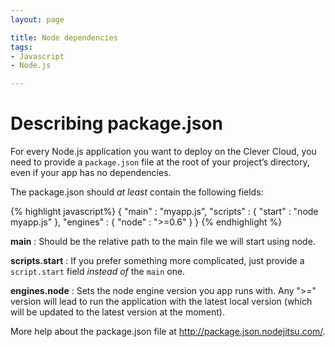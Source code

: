 ```yaml
---
layout: page

title: Node dependencies
tags:
- Javascript
- Node.js

---
```


# Describing package.json

For every Node.js application you want to deploy on the Clever Cloud, you need
to provide a `package.json` file at the root of your project’s directory, even if your app has no dependencies.

The package.json should *at least* contain the following fields:

{% highlight javascript%}
    {
        "main" : "myapp.js",
        "scripts" : {
            "start" : "node myapp.js"
        },
        "engines" : {
            "node" : ">=0.6"
        }
    }
{% endhighlight %}

**main**
: Should be the relative path to the main file we will start using node.

**scripts.start**
: If you prefer something more complicated, just provide a `script.start` field *instead of* the `main` one.

**engines.node**
: Sets the node engine version you app runs with. Any ">=" version will lead to run the application with the latest local version (which will be updated to the latest version at the moment).

More help about the package.json file at <a href="http://package.json.nodejitsu.com/">http://package.json.nodejitsu.com/</a>.

